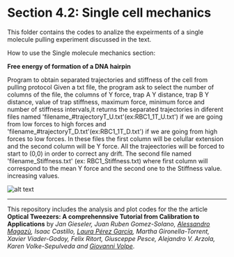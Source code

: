 # Section 4.2: Single cell mechanics
 This folder contains the codes to analize the expeirments of  a single molecule pulling experiment discussed in the text.
 
How to use the Single molecule mechanics section:

**Free energy of formation of a DNA hairpin**

Program to obtain separated trajectories and stiffness of the cell from pulling protocol
 Given a txt file, the program ask to select the number of columns of the file, the columns of Y force, 
 trap A Y distance, trap B Y distance, value of trap stiffness, maximum force, minimum force and number of 
 stiffness intervals,it returns the separated trajectories in diferent files named
 'filename_#trajectoryT_U.txt'(ex:RBC1_1T_U.txt') if we are going from low forces to high forces and
 'filename_#trajectoryT_D.txt'(ex:RBC1_1T_D.txt') if we are going from high forces to low forces.
 In these files the first column will be celullar extension and the second column will be Y force. 
 All the trajeectories will be forced to start to (0,0) in order to correct any drift. 
 The second file named 'filename_Stiffness.txt' (ex: RBC1_Stiffness.txt) where first column will
 correspond to the mean Y force and the second one to the Stiffness value.
increasing values.

![alt text](https://github.com/LauraPerezG/tweezers_AOP_tutorial/blob/merge_26nov_ales_lau/sec_4_1_single_molecule_mechanics_xavier/FIGURES/free_enerygy_hairpin.jpg "Force extension curves and stiffness")


***


 
This repository includes the analysis and plot codes for the the article **Optical Tweezers: A comprehennsive Tutorial  from Calibration to Applications** by *Jan Gieseler, Juan Ruben Gomez-Solano, [Alessandro Magazù](http://softmatterlab.org/people/alessandro-magazzu/), Isaac Castillo, [Laura Pérez García](http://softmatterlab.org/people/laura-perez-garcia/), Martha Gironella-Torrent, Xavier Viader-Godoy, Felix Ritort, Giusceppe Pesce, Alejandro V. Arzola, Karen Volke-Sepulveda and [Giovanni Volpe](http://softmatterlab.org/people/giovanni-volpe/)*. 
 
